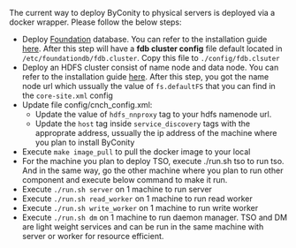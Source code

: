 The current way to deploy ByConity to physical servers is deployed via a docker wrapper. Please follow the below steps:
- Deploy [Foundation](https://apple.github.io/foundationdb/) database. You can refer to the installation guide [here](https://github.com/ByConity/ByConity/tree/add_run_docker_file/docker/server/FDB_installation.md). After this step will have a **fdb cluster config** file default located in `/etc/foundationdb/fdb.cluster`. Copy this file to `./config/fdb.clsuter`
- Deploy an HDFS cluster consist of name node and data node. You can refer to the installation guide [here](https://github.com/ByConity/ByConity/tree/add_run_docker_file/docker/server/HDFS_installation.md). After this step, you got the name node url which ussually the value of `fs.defaultFS` that you can find in the `core-site.xml` config
- Update file config/cnch_config.xml: 
    - Update the value of `hdfs_nnproxy` tag to your hdfs namenode url. 
    - Update the `host` tag inside `service_discovery` tags with the approprate address, ussually the ip address of the machine where you plan to install ByConity
- Execute `make image_pull` to pull the docker image to your local
- For the machine you plan to deploy TSO, execute ./run.sh tso to run tso. And in the same way, go the other machine where you plan to run other component and execute below command to make it run.
- Execute `./run.sh server` on 1 machine to run server
- Execute `./run.sh read_worker` on 1 machine to run read worker
- Execute `./run.sh write_worker` on 1 machine to run write worker
- Execute `./run.sh dm` on 1 machine to run daemon manager. TSO and DM are light weight services and can be run in the same machine with server or worker for resource efficient.

